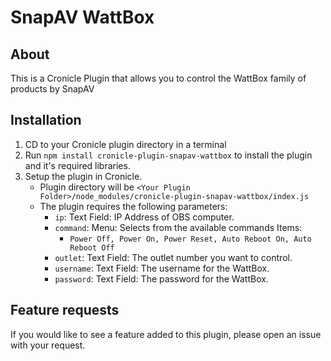 # SnapAV WattBox
## About
This is a Cronicle Plugin that allows you to control the WattBox family of products by SnapAV

## Installation
1. CD to your Cronicle plugin directory in a terminal
2. Run `npm install cronicle-plugin-snapav-wattbox` to install the plugin and it's required libraries.
3. Setup the plugin in Cronicle.
   * Plugin directory will be `<Your Plugin Folder>/node_modules/cronicle-plugin-snapav-wattbox/index.js`
   * The plugin requires the following parameters:
      * `ip`: Text Field: IP Address of OBS computer.
      * `command`: Menu: Selects from the available commands Items:
        * `Power Off, Power On, Power Reset, Auto Reboot On, Auto Reboot Off`
      * `outlet`: Text Field: The outlet number you want to control.
      * `username`: Text Field: The username for the WattBox.
      * `password`: Text Field: The password for the WattBox.


## Feature requests
If you would like to see a feature added to this plugin, please open an issue with your request.
